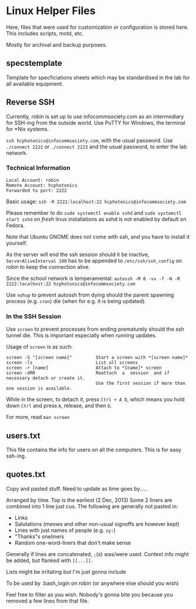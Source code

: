 # Linux Helper Files

Here, files that were used for customization or configuration is stored here.
This includes scripts, motd, etc.

Mostly for archival and backup purposes.

## specstemplate

Template for specficiations sheets which may be standardised in the lab for all available equipment. 

## Reverse SSH

Currently, robin is set up to use infocommsociety.com as an intermediary for SSH-ing from the outside world. Use PuTTY for Windows, the terminal for *Nix systems.

```ssh hcphotonics@infocommsociety.com```, with the usual password. Use ```./connect 2222``` or ```./connect 2223``` and the usual password, to enter the lab network.

### Technical Information

```
Local Account: robin
Remote Account: hcphotonics
Forwarded to port: 2222
```

Basic usage: ```ssh -R 2222:localhost:22 hcphotonics@infocommsociety.com```

Please remember to do ```sudo systemctl enable sshd``` and ```sudo systemctl start sshd``` on *fresh* linux installations as sshd is not enabled by default on Fedora.

Note that Ubuntu GNOME does not come with ssh, and you have to install it yourself.

As the server will end the ssh session should it be inactive, ```ServerAliveInterval 100``` has to be appended to ```/etc/ssh/ssh_config``` on robin to keep the connection alive.

Since the school network is temperamental: ```autossh -M 0 -vv -f -N -R 2222:localhost:22 hcphotonics@infocommsociety.com```

Use ```nohup``` to prevent autossh from dying should the parent spawning process (e.g. ```cron```) die (when for e.g. it is being updated).

### In the SSH Session

Use ```screen``` to prevent processes from ending prematurely should the ssh tunnel die. This is important especially when running updates.

Usage of ```screen``` is as such: <br>
```
screen -S "[screen name]"         Start a screen with *[screen name]*
screen -ls                        List all screens
screen -r [name]                  Attach to *[name]* screen
screen -dRR                       Reattach  a  session  and if necessary detach or create it.
                                  Use the first session if more than one session is available.
```

While in the screen, to detach it, press ```Ctrl + A D```, which means you hold down ```Ctrl``` and press ```A```, release, and then ```D```.

For more, read ```man screen```

## users.txt

This file contains the info for users on all the computers. This is for easy ssh-ing.

## quotes.txt

Copy and pasted stuff. Need to update as time goes by.....

Arranged by time. Top is the earliest (2 Dec, 2013)
Some 2 liners are combined into 1 line just cus.
The following are generally not pasted in:
- Links
- Salutations (meows and other non-usual signoffs are however kept)
- Lines with just names of people (e.g. ```zy:```)
- "Thanks"s oneliners
- Random one-word-liners that don't make sense

Generally if lines are concatenated, ```;```(s) was/were used.
Context info might be added, but flanked with ```[[...]]```.

Lists might be irritating but I'm just gonna include

To be used by .bash_login on robin (or anywhere else should you wish)

Feel free to filter as you wish. Nobody's gonna bite you because you removed a few lines from that file.
